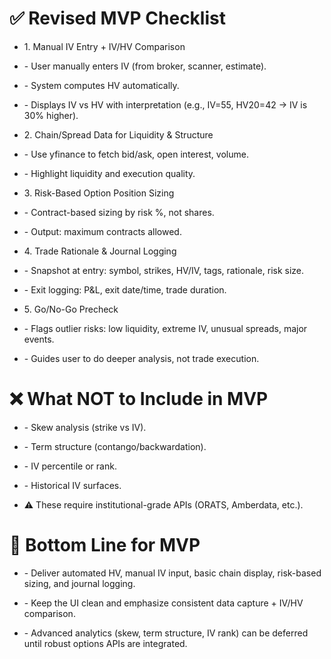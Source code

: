 # ✅ Revised MVP Checklist

-   1\. Manual IV Entry + IV/HV Comparison

<!-- -->

-   \- User manually enters IV (from broker, scanner, estimate).

-   \- System computes HV automatically.

-   \- Displays IV vs HV with interpretation (e.g., IV=55, HV20=42 → IV
    is 30% higher).

<!-- -->

-   2\. Chain/Spread Data for Liquidity & Structure

<!-- -->

-   \- Use yfinance to fetch bid/ask, open interest, volume.

-   \- Highlight liquidity and execution quality.

<!-- -->

-   3\. Risk-Based Option Position Sizing

<!-- -->

-   \- Contract-based sizing by risk %, not shares.

-   \- Output: maximum contracts allowed.

<!-- -->

-   4\. Trade Rationale & Journal Logging

<!-- -->

-   \- Snapshot at entry: symbol, strikes, HV/IV, tags, rationale, risk
    size.

-   \- Exit logging: P&L, exit date/time, trade duration.

<!-- -->

-   5\. Go/No-Go Precheck

<!-- -->

-   \- Flags outlier risks: low liquidity, extreme IV, unusual spreads,
    major events.

-   \- Guides user to do deeper analysis, not trade execution.

# ❌ What NOT to Include in MVP

-   \- Skew analysis (strike vs IV).

-   \- Term structure (contango/backwardation).

-   \- IV percentile or rank.

-   \- Historical IV surfaces.

-   ⚠ These require institutional-grade APIs (ORATS, Amberdata, etc.).

# 🔑 Bottom Line for MVP

-   \- Deliver automated HV, manual IV input, basic chain display,
    risk-based sizing, and journal logging.

-   \- Keep the UI clean and emphasize consistent data capture + IV/HV
    comparison.

-   \- Advanced analytics (skew, term structure, IV rank) can be
    deferred until robust options APIs are integrated.
